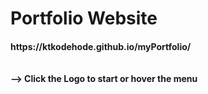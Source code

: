 # Portfolio Website

<h4>https://ktkodehode.github.io/myPortfolio/ <br><br><br>
--> Click the Logo to start or hover the menu</h4>

